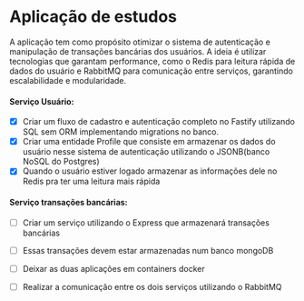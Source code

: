 # Aplicação de estudos
 A aplicação tem como propósito otimizar o sistema de autenticação e manipulação de transações bancárias dos usuários. A ideia é utilizar tecnologias que garantam performance, como o Redis para leitura rápida de dados do usuário e RabbitMQ para comunicação entre serviços, garantindo escalabilidade e modularidade.

#### Serviço Usuário:
- [X] Criar um fluxo de cadastro e autenticação completo no Fastify utilizando SQL sem ORM implementando migrations no banco.
- [X] Criar uma entidade Profile que consiste em armazenar os dados do usuário nesse sistema de autenticação utilizando o JSONB(banco NoSQL do Postgres)
- [X] Quando o usuário estiver logado armazenar as informações dele no Redis pra ter uma leitura mais rápida
  
#### Serviço transações bancárias:
- [ ] Criar um serviço utilizando o Express que armazenará transações bancárias
- [ ] Essas transações devem estar armazenadas num banco mongoDB
- [ ] Deixar as duas aplicações em containers docker
- [ ] Realizar a comunicação entre os dois serviços utilizando o RabbitMQ

